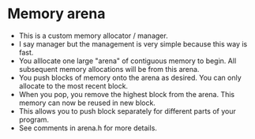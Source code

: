# Memory arena
* This is a custom memory allocator / manager.
* I say manager but the management is very simple because this way is fast.
* You alllocate one large "arena" of contiguous memory to begin. All subsequent memory allocations will be from this arena.
* You push blocks of memory onto the arena as desired. You can only allocate to the most recent block.
* When you pop, you remove the highest block from the arena. This memory can now be reused in new block.
* This allows you to push block separately for different parts of your program.
* See comments in arena.h for more details.
